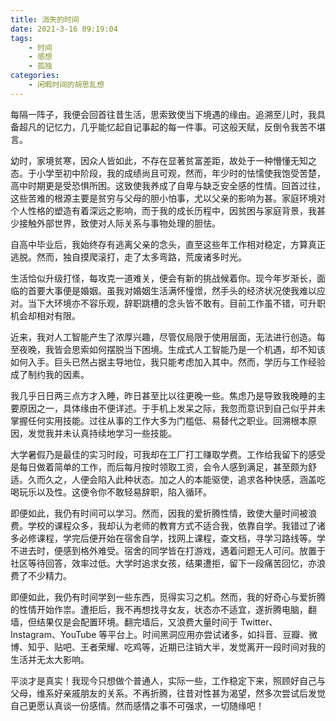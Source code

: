 ```yaml
---
title: 消失的时间
date: 2021-3-16 09:19:04
tags:
    - 时间
    - 感想
    - 孤独
categories: 
    - 闲暇时间的胡思乱想
---
```


每隔一阵子，我便会回首往昔生活，思索致使当下境遇的缘由。追溯至儿时，我具备超凡的记忆力，几乎能忆起自记事起的每一件事。可这般天赋，反倒令我苦不堪言。

幼时，家境贫寒，因众人皆如此，不存在显著贫富差距，故处于一种懵懂无知之态。于小学至初中阶段，我的成绩尚且可观，然而，年少时的怯懦使我饱受苦楚，高中时期更是受恐惧所困。这致使我养成了自卑与缺乏安全感的性情。回首过往，这些苦难的根源主要是贫穷与父母的胆小怕事，尤以父亲的影响为甚。家庭环境对个人性格的塑造有着深远之影响，而于我的成长历程中，因贫困与家庭背景，我甚少接触外部世界，致使对人际关系与事物处理的胆怯。

自高中毕业后，我始终存有逃离父亲的念头，直至这些年工作相对稳定，方算真正逃脱。然而，独自摸爬滚打，走了太多弯路，荒废诸多时光。

生活恰似升级打怪，每攻克一道难关，便会有新的挑战候着你。现今年岁渐长，面临的首要大事便是婚姻。虽我对婚姻生活满怀憧憬，然手头的经济状况使我难以应对。当下大环境亦不容乐观，辞职跳槽的念头皆不敢有。目前工作虽不错，可升职机会却相对有限。

近来，我对人工智能产生了浓厚兴趣，尽管仅局限于使用层面，无法进行创造。每至夜晚，我皆会思索如何摆脱当下困境。生成式人工智能乃是一个机遇，却不知该如何入手。巨头已然占据主导地位，我只能考虑加入其中。然而，学历与工作经验成了制约我的因素。

我几乎日日两三点方才入睡，昨日甚至比以往更晚一些。焦虑乃是导致我晚睡的主要原因之一，具体缘由不便详述。于手机上发呆之际，我忽而意识到自己似乎并未掌握任何实用技能。过往从事的工作大多为门槛低、易替代之职业。回溯根本原因，发觉我并未认真持续地学习一些技能。

大学暑假乃是最佳的实习时段，可我却在工厂打工赚取学费。工作给我留下的感受是每日做着简单的工作，而后每月按时领取工资，会令人感到满足，甚至颇为舒适。久而久之，人便会陷入此种状态。加之人的本能驱使，追求各种快感，涵盖吃喝玩乐以及性。这便令你不敢轻易辞职，陷入循环。

即便如此，我仍有时间可以学习。然而，因我的爱折腾性情，致使大量时间被浪费。学校的课程众多，我却认为老师的教育方式不适合我，依靠自学。我错过了诸多必修课程，学完后便开始在宿舍自学，找网上课程，查文档，寻学习路线等。学不进去时，便感到格外难受。宿舍的同学皆在打游戏，遇着问题无人可问。放置于社区等待回答，效率过低。大学时追求女孩，结果遭拒，留下一段痛苦回忆，亦浪费了不少精力。

即便如此，我仍有时间学到一些东西，觅得实习之机。然而，我的好奇心与爱折腾的性情开始作祟。遭拒后，我不再想找寻女友，状态亦不适宜，遂折腾电脑，翻墙，但结果仅是会配置环境。翻完墙后，又浪费大量时间于 Twitter、Instagram、YouTube 等平台上。时间黑洞应用亦尝试诸多，如抖音、豆瓣、微博、知乎、贴吧、王者荣耀、吃鸡等，近期已注销大半，发觉离开一段时间对我的生活并无太大影响。

平淡才是真实！我现今只想做个普通人，实际一些，工作稳定下来，照顾好自己与父母，维系好亲戚朋友的关系。不再折腾，往昔对性甚为渴望，然多次尝试后发觉自己更愿认真谈一份感情。然而感情之事不可强求，一切随缘吧！

